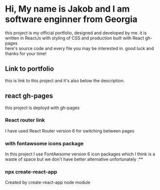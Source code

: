 # Hi, My name is Jakob and I am software enginner from Georgia

this project is my official portfolio, designed and developed by me.
it is written in ReactJs with styling of CSS and production built with React gh-pages  
here's source code and every file you may be interested in.
good luck and thanks for your time! 

## Link to portfolio

this is link to this project and it's also below the description.

## react gh-pages

this project is deployd with gh-pages

### React router link

I have used React Router version 6 for switching between pages

### with fontawsome icons package

In this project I use FontAwsome version 6 icon packages which I think is a waste of space but we don't have better alternative unfortunately :**

### npx create-react-app

Created by create-react-app node module